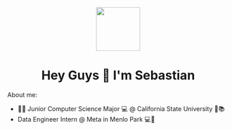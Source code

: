 <div id="header" align="center">
    <img src="https://media.giphy.com/media/ao9DUiTKH60XS/giphy.gif" width = "100">
</div>

<h1 align="center">Hey Guys 👋 I'm Sebastian</h1>

About me:

- :student: Junior Computer Science Major 💻 @ California State University 🏫📚 
- Data Engineer Intern @ Meta in Menlo Park 💻🌳
